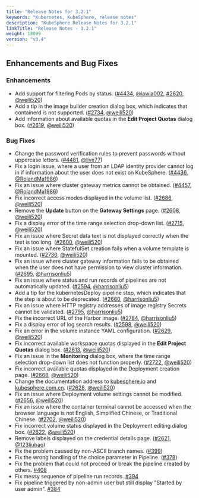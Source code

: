 ```yaml
---
title: "Release Notes for 3.2.1"
keywords: "Kubernetes, KubeSphere, release notes"
description: "KubeSphere Release Notes for 3.2.1"
linkTitle: "Release Notes - 3.2.1"
weight: 18099
version: "v3.4"
---
```


## Enhancements and Bug Fixes

### Enhancements

- Add support for filtering Pods by status. ([#4434](https://github.com/kubesphere/kubesphere/pull/4434), [@iawia002](https://github.com/iawia002), [#2620](https://github.com/kubesphere/console/pull/2620), [@weili520](https://github.com/weili520))
- Add a tip in the image builder creation dialog box, which indicates that containerd is not supported. ([#2734](https://github.com/kubesphere/console/pull/2734), [@weili520](https://github.com/weili520))
- Add information about available quotas in the **Edit Project Quotas** dialog box. ([#2619](https://github.com/kubesphere/console/pull/2619), [@weili520](https://github.com/weili520))

### Bug Fixes

- Change the password verification rules to prevent passwords without uppercase letters. ([#4481](https://github.com/kubesphere/kubesphere/pull/4481), [@live77](https://github.com/live77))
- Fix a login issue, where a user from an LDAP identity provider cannot log in if information about the user does not exist on KubeSphere. ([#4436](https://github.com/kubesphere/kubesphere/pull/4436), [@RolandMa1986](https://github.com/RolandMa1986))
- Fix an issue where cluster gateway metrics cannot be obtained. ([#4457](https://github.com/kubesphere/kubesphere/pull/4457), [@RolandMa1986](https://github.com/RolandMa1986))
- Fix incorrect access modes displayed in the volume list. ([#2686](https://github.com/kubesphere/console/pull/2686), [@weili520](https://github.com/weili520))
- Remove the **Update** button on the **Gateway Settings** page. ([#2608](https://github.com/kubesphere/console/pull/2608), [@weili520](https://github.com/weili520))
- Fix a display error of the time range selection drop-down list. ([#2715](https://github.com/kubesphere/console/pull/2715), [@weili520](https://github.com/weili520))
- Fix an issue where Secret data text is not displayed correctly when the text is too long. ([#2600](https://github.com/kubesphere/console/pull/2600), [@weili520](https://github.com/weili520))
- Fix an issue where StatefulSet creation fails when a volume template is mounted. ([#2730](https://github.com/kubesphere/console/pull/2730), [@weili520](https://github.com/weili520))
- Fix an issue where cluster gateway information fails to be obtained when the user does not have permission to view cluster information. ([#2695](https://github.com/kubesphere/console/pull/2695), [@harrisonliu5](https://github.com/harrisonliu5))
- Fix an issue where status and run records of pipelines are not automatically updated. ([#2594](https://github.com/kubesphere/console/pull/2594), [@harrisonliu5](https://github.com/harrisonliu5))
- Add a tip for the kubernetesDeploy pipeline step, which indicates that the step is about to be deprecated. ([#2660](https://github.com/kubesphere/console/pull/2660), [@harrisonliu5](https://github.com/harrisonliu5))
- Fix an issue where HTTP registry addresses of image registry Secrets cannot be validated. ([#2795](https://github.com/kubesphere/console/pull/2795), [@harrisonliu5](https://github.com/harrisonliu5))
- Fix the incorrect URL of the Harbor image. ([#2784](https://github.com/kubesphere/console/pull/2784), [@harrisonliu5](https://github.com/harrisonliu5))
- Fix a display error of log search results. ([#2598](https://github.com/kubesphere/console/pull/2598), [@weili520](https://github.com/weili520))
- Fix an error in the volume instance YAML configuration. ([#2629](https://github.com/kubesphere/console/pull/2629), [@weili520](https://github.com/weili520))
- Fix incorrect available workspace quotas displayed in the **Edit Project Quotas** dialog box. ([#2613](https://github.com/kubesphere/console/pull/2613), [@weili520](https://github.com/weili520))
- Fix an issue in the **Monitoring** dialog box, where the time range selection drop-down list does not function properly. ([#2722](https://github.com/kubesphere/console/pull/2722), [@weili520](https://github.com/weili520))
- Fix incorrect available quotas displayed in the Deployment creation page. ([#2668](https://github.com/kubesphere/console/pull/2668), [@weili520](https://github.com/weili520))
- Change the documentation address to [kubesphere.io](https://kubesphere.io/) and [kubesphere.com.cn](https://kubesphere.com.cn/). ([#2628](https://github.com/kubesphere/console/pull/2628), [@weili520](https://github.com/weili520))
- Fix an issue where Deployment volume settings cannot be modified. ([#2656](https://github.com/kubesphere/console/pull/2656), [@weili520](https://github.com/weili520))
- Fix an issue where the container terminal cannot be accessed when the browser language is not English, Simplified Chinese, or Traditional Chinese. ([#2702](https://github.com/kubesphere/console/pull/2702), [@weili520](https://github.com/weili520))
- Fix incorrect volume status displayed in the Deployment editing dialog box. ([#2622](https://github.com/kubesphere/console/pull/2622), [@weili520](https://github.com/weili520))
- Remove labels displayed on the credential details page. ([#2621](https://github.com/kubesphere/console/pull/2621), [@123liubao](https://github.com/123liubao))
- Fix the problem caused by non-ASCII branch names. ([#399](https://github.com/kubesphere/ks-devops/pull/399))
- Fix the wrong handling of the choice parameter in Pipeline. ([#378](https://github.com/kubesphere/ks-devops/pull/378))
- Fix the problem that could not proceed or break the pipeline created by others. [#408](https://github.com/kubesphere/ks-devops/pull/408)
- Fix messy sequence of pipeline run records. [#394](https://github.com/kubesphere/ks-devops/pull/394)
- Fix pipeline triggered by non-admin user but still display "Started by user admin". [#384](https://github.com/kubesphere/ks-devops/pull/384)
